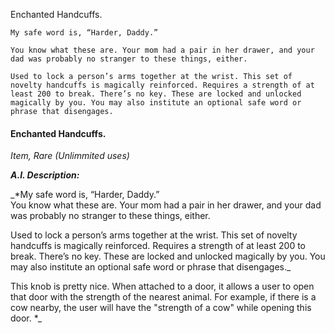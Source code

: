 

Enchanted Handcuffs.
```
My safe word is, “Harder, Daddy.”

You know what these are. Your mom had a pair in her drawer, and your dad was probably no stranger to these things, either.

Used to lock a person’s arms together at the wrist. This set of novelty handcuffs is magically reinforced. Requires a strength of at least 200 to break. There’s no key. These are locked and unlocked magically by you. You may also institute an optional safe word or phrase that disengages.
```

#### Enchanted Handcuffs.
*Item, Rare (Unlimmited uses)*

***A.I. Description:***

_*My safe word is, “Harder, Daddy.”   
You know what these are. Your mom had a pair in her drawer, and your dad was probably no stranger to these things, either.   

Used to lock a person’s arms together at the wrist. This set of novelty handcuffs is magically reinforced. Requires a strength of at least 200 to break. There’s no key. These are locked and unlocked magically by you. You may also institute an optional safe word or phrase that disengages._

This knob is pretty nice. When attached to a door, it allows a user to
open that door with the strength of the nearest animal. For example, if
there is a cow nearby, the user will have the "strength of a cow" while
opening this door.
*_